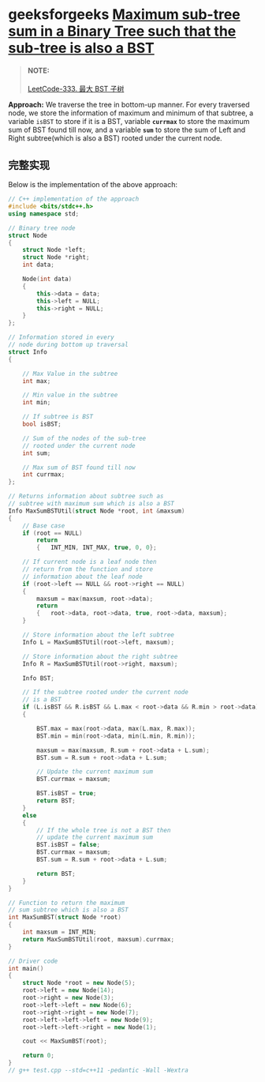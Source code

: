 # geeksforgeeks [Maximum sub-tree sum in a Binary Tree such that the sub-tree is also a BST](https://www.geeksforgeeks.org/maximum-sub-tree-sum-in-a-binary-tree-such-that-the-sub-tree-is-also-a-bst/?ref=rp)

> #### NOTE: 
>
> [LeetCode-333. 最大 BST 子树](https://leetcode.cn/problems/largest-bst-subtree/)
>
> 

**Approach:** We traverse the tree in bottom-up manner. For every traversed node, we store the information of maximum and minimum of that subtree, a variable `isBST` to store if it is a BST, variable **`currmax`** to store the maximum sum of BST found till now, and a variable **`sum`** to store the sum of Left and Right subtree(which is also a BST) rooted under the current node.

## 完整实现

Below is the implementation of the above approach: 

```C++
// C++ implementation of the approach
#include <bits/stdc++.h>
using namespace std;

// Binary tree node
struct Node
{
	struct Node *left;
	struct Node *right;
	int data;

	Node(int data)
	{
		this->data = data;
		this->left = NULL;
		this->right = NULL;
	}
};

// Information stored in every
// node during bottom up traversal
struct Info
{

	// Max Value in the subtree
	int max;

	// Min value in the subtree
	int min;

	// If subtree is BST
	bool isBST;

	// Sum of the nodes of the sub-tree
	// rooted under the current node
	int sum;

	// Max sum of BST found till now
	int currmax;
};

// Returns information about subtree such as
// subtree with maximum sum which is also a BST
Info MaxSumBSTUtil(struct Node *root, int &maxsum)
{
	// Base case
	if (root == NULL)
		return
		{	INT_MIN, INT_MAX, true, 0, 0};

	// If current node is a leaf node then
	// return from the function and store
	// information about the leaf node
	if (root->left == NULL && root->right == NULL)
	{
		maxsum = max(maxsum, root->data);
		return
		{	root->data, root->data, true, root->data, maxsum};
	}

	// Store information about the left subtree
	Info L = MaxSumBSTUtil(root->left, maxsum);

	// Store information about the right subtree
	Info R = MaxSumBSTUtil(root->right, maxsum);

	Info BST;

	// If the subtree rooted under the current node
	// is a BST
	if (L.isBST && R.isBST && L.max < root->data && R.min > root->data)
	{

		BST.max = max(root->data, max(L.max, R.max));
		BST.min = min(root->data, min(L.min, R.min));

		maxsum = max(maxsum, R.sum + root->data + L.sum);
		BST.sum = R.sum + root->data + L.sum;

		// Update the current maximum sum
		BST.currmax = maxsum;

		BST.isBST = true;
		return BST;
	}
	else
	{
		// If the whole tree is not a BST then
		// update the current maximum sum
		BST.isBST = false;
		BST.currmax = maxsum;
		BST.sum = R.sum + root->data + L.sum;

		return BST;
	}
}

// Function to return the maximum
// sum subtree which is also a BST
int MaxSumBST(struct Node *root)
{
	int maxsum = INT_MIN;
	return MaxSumBSTUtil(root, maxsum).currmax;
}

// Driver code
int main()
{
	struct Node *root = new Node(5);
	root->left = new Node(14);
	root->right = new Node(3);
	root->left->left = new Node(6);
	root->right->right = new Node(7);
	root->left->left->left = new Node(9);
	root->left->left->right = new Node(1);

	cout << MaxSumBST(root);

	return 0;
}
// g++ test.cpp --std=c++11 -pedantic -Wall -Wextra
```

